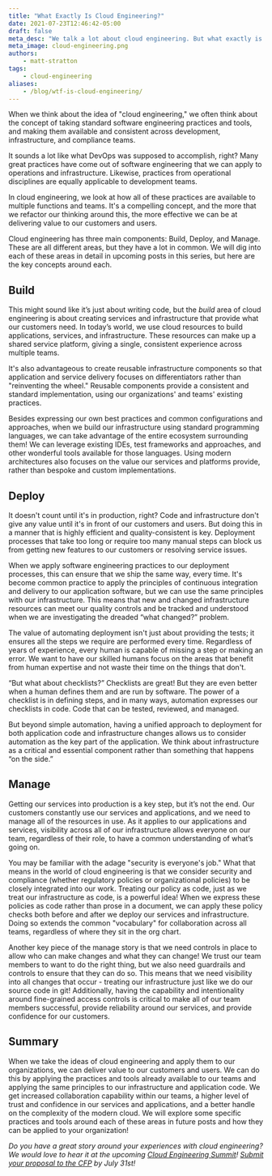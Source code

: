 ```yaml
---
title: "What Exactly Is Cloud Engineering?"
date: 2021-07-23T12:46:42-05:00
draft: false
meta_desc: "We talk a lot about cloud engineering. But what exactly is it? Let's find out!"
meta_image: cloud-engineering.png
authors:
    - matt-stratton
tags:
    - cloud-engineering
aliases:
    - /blog/wtf-is-cloud-engineering/
---
```

When we think about the idea of "cloud engineering," we often think about the concept of taking standard software engineering practices and tools, and making them available and consistent across development, infrastructure, and compliance teams.

It sounds a lot like what DevOps was supposed to accomplish, right? Many great practices have come out of software engineering that we can apply to operations and infrastructure. Likewise, practices from operational disciplines are equally applicable to development teams.

In cloud engineering, we look at how all of these practices are available to multiple functions and teams. It's a compelling concept, and the more that we refactor our thinking around this, the more effective we can be at delivering value to our customers and users.

<!--more-->

Cloud engineering has three main components: Build, Deploy, and Manage. These are all different areas, but they have a lot in common. We will dig into each of these areas in detail in upcoming posts in this series, but here are the key concepts around each.

## Build

This might sound like it’s just about writing code, but the *build* area of cloud engineering is about creating services and infrastructure that provide what our customers need. In today’s world, we use cloud resources to build applications, services, and infrastructure. These resources can make up a shared service platform, giving a single, consistent experience across multiple teams.

It's also advantageous to create reusable infrastructure components so that application and service delivery focuses on differentiators rather than "reinventing the wheel." Reusable components provide a consistent and standard implementation, using our organizations' and teams' existing practices.

Besides expressing our own best practices and common configurations and approaches, when we build our infrastructure using standard programming languages, we can take advantage of the entire ecosystem surrounding them! We can leverage existing IDEs, test frameworks and approaches, and other wonderful tools available for those languages. Using modern architectures also focuses on the value our services and platforms provide, rather than bespoke and custom implementations.

## Deploy

It doesn't count until it's in production, right? Code and infrastructure don't give any value until it's in front of our customers and users. But doing this in a manner that is highly efficient and quality-consistent is key. Deployment processes that take too long or require too many manual steps can block us from getting new features to our customers or resolving service issues.

When we apply software engineering practices to our deployment processes, this can ensure that we ship the same way, every time. It's become common practice to apply the principles of continuous integration and delivery to our application software, but we can use the same principles with our infrastructure. This means that new and changed infrastructure resources can meet our quality controls and be tracked and understood when we are investigating the dreaded “what changed?” problem.

The value of automating deployment isn't just about providing the tests; it ensures all the steps we require are performed every time. Regardless of years of experience, every human is capable of missing a step or making an error. We want to have our skilled humans focus on the areas that benefit from human expertise and not waste their time on the things that don't.

“But what about checklists?” Checklists are great! But they are even better when a human defines them and are run by software. The power of a checklist is in defining steps, and in many ways, automation expresses our checklists in code. Code that can be tested, reviewed, and managed.

But beyond simple automation, having a unified approach to deployment for both application code and infrastructure changes allows us to consider automation as the key part of the application. We think about infrastructure as a critical and essential component rather than something that happens “on the side.”

## Manage

Getting our services into production is a key step, but it’s not the end. Our customers constantly use our services and applications, and we need to manage all of the resources in use. As it applies to our applications and services, visibility across all of our infrastructure allows everyone on our team, regardless of their role, to have a common understanding of what’s going on.

You may be familiar with the adage "security is everyone's job." What that means in the world of cloud engineering is that we consider security and compliance (whether regulatory policies or organizational policies) to be closely integrated into our work. Treating our policy as code, just as we treat our infrastructure as code, is a powerful idea! When we express these policies as code rather than prose in a document, we can apply these policy checks both before and after we deploy our services and infrastructure. Doing so extends the common "vocabulary" for collaboration across all teams, regardless of where they sit in the org chart.

Another key piece of the manage story is that we need controls in place to allow who can make changes and what they can change! We trust our team members to want to do the right thing, but we also need guardrails and controls to ensure that they can do so. This means that we need visibility into all changes that occur - treating our infrastructure just like we do our source code in git! Additionally, having the capability and intentionality around fine-grained access controls is critical to make all of our team members successful, provide reliability around our services, and provide confidence for our customers.

## Summary

When we take the ideas of cloud engineering and apply them to our organizations, we can deliver value to our customers and users. We can do this by applying the practices and tools already available to our teams and applying the same principles to our infrastructure and application code. We get increased collaboration capability within our teams, a higher level of trust and confidence in our services and applications, and a better handle on the complexity of the modern cloud. We will explore some specific practices and tools around each of these areas in future posts and how they can be applied to your organization!

*Do you have a great story around your experiences with cloud engineering? We would love to hear it at the upcoming [Cloud Engineering Summit](https://www.pulumi.com/cloud-engineering/)! [Submit your proposal to the CFP](https://sessionize.com/cloud-engineering-summit-hosted-by-pulumi/) by July 31st!*
